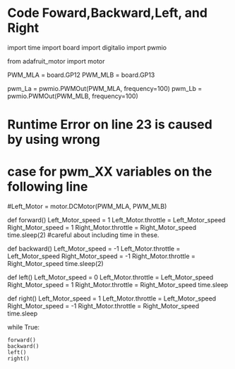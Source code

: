 # Code Foward,Backward,Left, and Right 
import time
import board
import digitalio
import pwmio

from adafruit_motor import motor

PWM_MLA = board.GP12
PWM_MLB = board.GP13

pwm_La = pwmio.PWMOut(PWM_MLA, frequency=100)
pwm_Lb = pwmio.PWMOut(PWM_MLB, frequency=100)

# Runtime Error on line 23 is caused by using wrong
# case for pwm_XX variables on the following line
#Left_Motor = motor.DCMotor(PWM_MLA, PWM_MLB)

def forward()
    Left_Motor_speed = 1
    Left_Motor.throttle = Left_Motor_speed
    Right_Motor_speed = 1 
	Right_Motor.throttle = Right_Motor_speed
    time.sleep(2) #careful about including time in these. 

def backward()
    Left_Motor_speed = -1
    Left_Motor.throttle = Left_Motor_speed
    Right_Motor_speed = -1 
	Right_Motor.throttle = Right_Motor_speed
    time.sleep(2)
    
def left()
    Left_Motor_speed = 0
    Left_Motor.throttle = Left_Motor_speed
    Right_Motor_speed = 1 
	Right_Motor.throttle = Right_Motor_speed
    time.sleep
 
def right()
    Left_Motor_speed = 1
    Left_Motor.throttle = Left_Motor_speed
    Right_Motor_speed = -1 
	Right_Motor.throttle = Right_Motor_speed
    time.sleep


while True:
    
    forward()
    backward()
    left()
    right()
    
